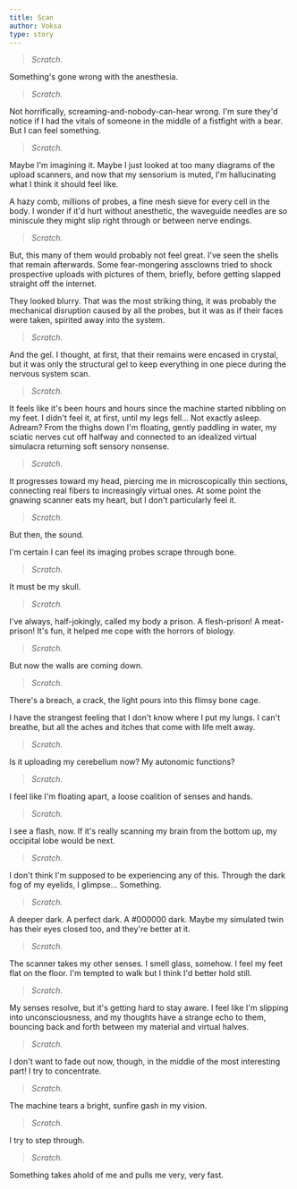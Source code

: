 ```yaml
---
title: Scan
author: Voksa
type: story
---
```


<style>
main blockquote {
    border: none;
    padding: 0;
    margin: 1rem 0;
    text-indent: none;
}

main blockquote + p, main > p:first-of-type {
    text-indent: 2rem;
}
</style>

> *Scratch.*

Something's gone wrong with the anesthesia.

> *Scratch.*

Not horrifically, screaming-and-nobody-can-hear wrong. I'm sure they'd notice if I had the vitals of someone in the middle of a fistfight with a bear. But I can feel something.

> *Scratch.*

Maybe I'm imagining it. Maybe I just looked at too many diagrams of the upload scanners, and now that my sensorium is muted, I'm hallucinating what I think it should feel like.

A hazy comb, millions of probes, a fine mesh sieve for every cell in the body. I wonder if it'd hurt without anesthetic, the waveguide needles are so miniscule they might slip right through or between nerve endings.

> *Scratch.*

But, this many of them would probably not feel great. I've seen the shells that remain afterwards. Some fear-mongering assclowns tried to shock prospective uploads with pictures of them, briefly, before getting slapped straight off the internet.

They looked blurry. That was the most striking thing, it was probably the mechanical disruption caused by all the probes, but it was as if their faces were taken, spirited away into the system.

> *Scratch.*

And the gel. I thought, at first, that their remains were encased in crystal, but it was only the structural gel to keep everything in one piece during the nervous system scan.

> *Scratch.*

It feels like it's been hours and hours since the machine started nibbling on my feet. I didn't feel it, at first, until my legs fell... Not exactly asleep. Adream? From the thighs down I'm floating, gently paddling in water, my sciatic nerves cut off halfway and connected to an idealized virtual simulacra returning soft sensory nonsense.

> *Scratch.*

It progresses toward my head, piercing me in microscopically thin sections, connecting real fibers to increasingly virtual ones. At some point the gnawing scanner eats my heart, but I don't particularly feel it.

> *Scratch.*

But then, the sound.

I'm certain I can feel its imaging probes scrape through bone.

> *Scratch.*

It must be my skull.

> *Scratch.*

I've always, half-jokingly, called my body a prison. A flesh-prison! A meat-prison! It's fun, it helped me cope with the horrors of biology.

> *Scratch.*

But now the walls are coming down.

> *Scratch.*

There's a breach, a crack, the light pours into this flimsy bone cage.

I have the strangest feeling that I don't know where I put my lungs. I can't breathe, but all the aches and itches that come with life melt away.

> *Scratch.*

Is it uploading my cerebellum now? My autonomic functions?

> *Scratch.*

I feel like I'm floating apart, a loose coalition of senses and hands.

> *Scratch.*

I see a flash, now. If it's really scanning my brain from the bottom up, my occipital lobe would be next.

> *Scratch.*

I don't think I'm supposed to be experiencing any of this. Through the dark fog of my eyelids, I glimpse... Something.

> *Scratch.*

A deeper dark. A perfect dark. A #000000 dark. Maybe my simulated twin has their eyes closed too, and they're better at it.

> *Scratch.*

The scanner takes my other senses. I smell glass, somehow. I feel my feet flat on the floor. I'm tempted to walk but I think I'd better hold still.

> *Scratch.*

My senses resolve, but it's getting hard to stay aware. I feel like I'm slipping into unconsciousness, and my thoughts have a strange echo to them, bouncing back and forth between my material and virtual halves.

> *Scratch.*

I don't want to fade out now, though, in the middle of the most interesting part! I try to concentrate.

> *Scratch.*

The machine tears a bright, sunfire gash in my vision.

> *Scratch.*

I try to step through.

> *Scratch.*

Something takes ahold of me and pulls me very, very fast.

